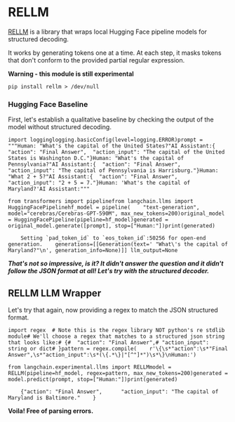 RELLM
=====

[RELLM](https://github.com/r2d4/rellm) is a library that wraps local Hugging Face pipeline models for structured decoding.

It works by generating tokens one at a time. At each step, it masks tokens that don't conform to the provided partial regular expression.

**Warning - this module is still experimental**

    pip install rellm > /dev/null

### Hugging Face Baseline[​](#hugging-face-baseline "Direct link to Hugging Face Baseline")

First, let's establish a qualitative baseline by checking the output of the model without structured decoding.

    import logginglogging.basicConfig(level=logging.ERROR)prompt = """Human: "What's the capital of the United States?"AI Assistant:{  "action": "Final Answer",  "action_input": "The capital of the United States is Washington D.C."}Human: "What's the capital of Pennsylvania?"AI Assistant:{  "action": "Final Answer",  "action_input": "The capital of Pennsylvania is Harrisburg."}Human: "What 2 + 5?"AI Assistant:{  "action": "Final Answer",  "action_input": "2 + 5 = 7."}Human: 'What's the capital of Maryland?'AI Assistant:"""

    from transformers import pipelinefrom langchain.llms import HuggingFacePipelinehf_model = pipeline(    "text-generation", model="cerebras/Cerebras-GPT-590M", max_new_tokens=200)original_model = HuggingFacePipeline(pipeline=hf_model)generated = original_model.generate([prompt], stop=["Human:"])print(generated)

        Setting `pad_token_id` to `eos_token_id`:50256 for open-end generation.    generations=[[Generation(text=' "What\'s the capital of Maryland?"\n', generation_info=None)]] llm_output=None

**_That's not so impressive, is it? It didn't answer the question and it didn't follow the JSON format at all! Let's try with the structured decoder._**

RELLM LLM Wrapper[​](#rellm-llm-wrapper "Direct link to RELLM LLM Wrapper")
---------------------------------------------------------------------------

Let's try that again, now providing a regex to match the JSON structured format.

    import regex  # Note this is the regex library NOT python's re stdlib module# We'll choose a regex that matches to a structured json string that looks like:# {#  "action": "Final Answer",# "action_input": string or dict# }pattern = regex.compile(    r'\{\s*"action":\s*"Final Answer",\s*"action_input":\s*(\{.*\}|"[^"]*")\s*\}\nHuman:')

    from langchain.experimental.llms import RELLMmodel = RELLM(pipeline=hf_model, regex=pattern, max_new_tokens=200)generated = model.predict(prompt, stop=["Human:"])print(generated)

        {"action": "Final Answer",      "action_input": "The capital of Maryland is Baltimore."    }    

**Voila! Free of parsing errors.**